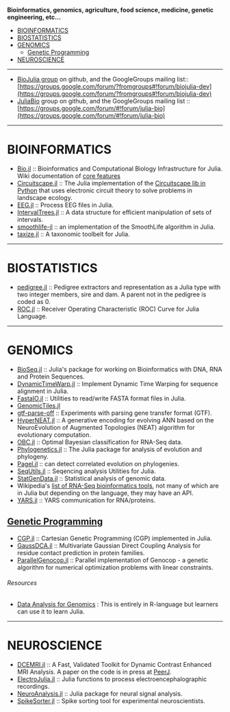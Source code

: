 **Bioinformatics, genomics, agriculture, food science, medicine, genetic engineering, etc...**

- [BIOINFORMATICS](#bioinformatics)
- [BIOSTATISTICS](#bioinformatics)
- [GENOMICS](#genomics)
   + [Genetic Programming](#genetic-programming)
- [NEUROSCIENCE](#neuroscience)
   
----

- [BioJulia group](https://github.com/BioJulia) on github, and the GoogleGroups mailing list:: [https://groups.google.com/forum/?fromgroups#!forum/biojulia-dev](https://groups.google.com/forum/?fromgroups#!forum/biojulia-dev)
- [JuliaBio](https://github.com/JuliaBio) group on github, and the GoogleGroups mailing list :: [https://groups.google.com/forum/#!forum/julia-bio](https://groups.google.com/forum/#!forum/julia-bio)

----

# BIOINFORMATICS
- [Bio.jl](https://github.com/BioJulia/Bio.jl) :: Bioinformatics and Computational Biology Infrastructure for Julia. Wiki documentation of [core features](https://github.com/BioJulia/Bio.jl/wiki/core-features)
- [Circuitscape.jl](https://github.com/tanmaykm/Circuitscape.jl) :: The Julia implementation of the [Circuitscape lib in Python](http://www.circuitscape.org/) that uses electronic circuit theory to solve problems in landscape ecology.
- [EEG.jl](https://github.com/codles/EEG.jl) :: Process EEG files in Julia. 
- [IntervalTrees.jl](https://github.com/BioJulia/IntervalTrees.jl) :: A data structure for efficient manipulation of sets of intervals.
- [smoothlife-jl](https://github.com/jamak/smoothlife-jl) :: an implementation of the SmoothLife algorithm in Julia.
- [taxize.jl](https://github.com/sckott/taxize.jl) :: A taxonomic toolbelt for Julia.

----

# BIOSTATISTICS
- [pedigree.jl](https://github.com/Rpedigree/pedigree.jl) :: Pedigree extractors and representation as a Julia type with two integer members, sire and dam. A parent not in the pedigree is coded as 0.
- [ROC.jl](https://github.com/diegozea/ROC.jl) :: Receiver Operating Characteristic (ROC) Curve for Julia Language.

----

# GENOMICS
- [BioSeq.jl](https://github.com/BioJulia/BioSeq.jl) :: Julia's package for working on Bioinformatics with DNA, RNA and Protein Sequences.
- [DynamicTimeWarp.jl](https://github.com/joefowler/DynamicTimeWarp.jl) :: Implement Dynamic Time Warping for sequence alignment in Julia.
- [FastaIO.jl](https://github.com/carlobaldassi/FastaIO.jl) :: Utilities to read/write FASTA format files in Julia.
- [GenomicTiles.jl](https://github.com/nw11/GenomicTiles.jl)
- [gtf-parse-off](https://github.com/dcjones/gtf-parse-off) :: Experiments with parsing gene transfer format (GTF).
- [HyperNEAT.jl](https://github.com/kzahedi/HyperNEAT.jl) :: A generative encoding for evolving ANN based on the NeuroEvolution of Augmented Topologies (NEAT) algorithm for evolutionary computation.
- [OBC.jl](https://github.com/binarybana/OBC.jl) :: Optimal Bayesian classification for RNA-Seq data.
- [Phylogenetics.jl](https://github.com/BioJulia/Phylogenetics.jl) :: The Julia package for analysis of evolution and phylogeny.
- [Pagel.jl](https://github.com/porterjamesj/Pagel.jl) :: can detect correlated evolution on phylogenies.
- [SeqUtils.jl](https://github.com/nlhepler/SeqUtils.jl) :: Seqencing analysis Utilities for Julia.
- [StatGenData.jl](https://github.com/dmbates/StatGenData.jl) :: Statistical analysis of genomic data.
- Wikipedia's [list of RNA-Seq bioinformatics tools](http://en.wikipedia.org/wiki/List_of_RNA-Seq_bioinformatics_tools), not many of which are in Julia but depending on the language, they may have an API.
- [YARS.jl](https://github.com/kzahedi/YARS.jl) :: YARS communication for RNA/proteins. 


## [Genetic Programming](https://en.wikipedia.org/wiki/Genetic_programming)
+ [CGP.jl](https://github.com/glesica/CGP.jl) :: Cartesian Genetic Programming (CGP) implemented in Julia. 
+ [GaussDCA.jl](https://github.com/carlobaldassi/GaussDCA.jl) :: Multivariate Gaussian Direct Coupling Analysis for residue contact prediction in protein families.
+ [ParallelGenocop.jl](https://github.com/display-none/ParallelGenocop.jl) :: Parallel implementation of Genocop - a genetic algorithm for numerical optimization problems with linear constraints.


###### Resources
* [Data Analysis for Genomics](https://genomicsclass.github.io/book/) : This is entirely in R-language but learners can use it to learn Julia.

----

# NEUROSCIENCE
- [DCEMRI.jl](https://github.com/davidssmith/DCEMRI.jl) :: A Fast, Validated Toolkit for Dynamic Contrast Enhanced MRI Analysis. A paper on the code is in press at [PeerJ](https://peerj.com/preprints/670/).
- [ElectroJulia.jl](https://github.com/sam81/ElectroJulia.jl) :: Julia functions to process electroencephalographic recordings.
- [NeuroAnalysis.jl](https://github.com/babaq/NeuroAnalysis.jl) :: Julia package for neural signal analysis.
- [SpikeSorter.jl](https://github.com/grero/SpikeSorter.jl) :: Spike sorting tool for experimental neuroscientists.


